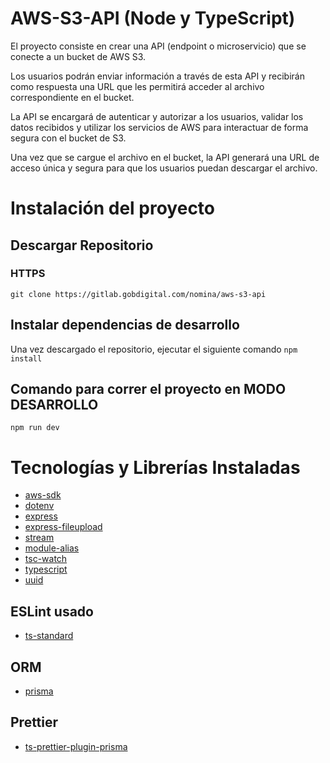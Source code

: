 # AWS-S3-API (Node y TypeScript)

El proyecto consiste en crear una API (endpoint o microservicio) que se conecte a un bucket de AWS S3.

Los usuarios podrán enviar información a través de esta API y recibirán como respuesta una URL que les permitirá acceder al archivo correspondiente en el bucket.

La API se encargará de autenticar y autorizar a los usuarios, validar los datos recibidos y utilizar los servicios de AWS para interactuar de forma segura con el bucket de S3.

Una vez que se cargue el archivo en el bucket, la API generará una URL de acceso única y segura para que los usuarios puedan descargar el archivo.

# Instalación del proyecto

## Descargar Repositorio
### HTTPS
`git clone https://gitlab.gobdigital.com/nomina/aws-s3-api`

## Instalar dependencias de desarrollo

Una vez descargado el repositorio, ejecutar el siguiente comando
`npm install`

## Comando para correr el proyecto en **MODO DESARROLLO**

`npm run dev`

# Tecnologías y Librerías Instaladas

- [aws-sdk](https://www.npmjs.com/package/aws-sdk)
- [dotenv](https://www.npmjs.com/package/dotenv)
- [express](https://www.npmjs.com/package/express)
- [express-fileupload](https://www.npmjs.com/package/express)
- [stream](https://www.npmjs.com/package/express)
- [module-alias](https://www.npmjs.com/package/module-alias)
- [tsc-watch](https://www.npmjs.com/package/tsc-watch)
- [typescript](https://www.npmjs.com/package/typescript)
- [uuid](https://www.npmjs.com/package/uuid)

## ESLint usado

- [ts-standard](https://www.npmjs.com/package/ts-standard)

## ORM
- [prisma](https://www.npmjs.com/package/ts-standard)

## Prettier
- [ts-prettier-plugin-prisma](https://www.npmjs.com/package/ts-standard)


